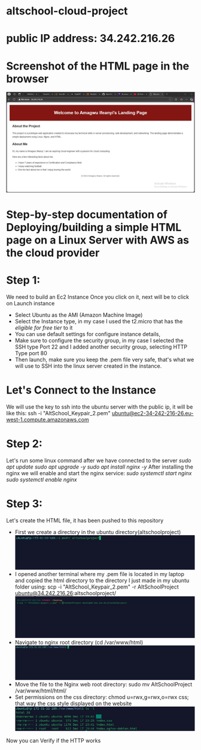 # altschool-cloud-project

# public IP address: 34.242.216.26

# Screenshot of the HTML page in the browser

![image alt](https://github.com/Neduamagwu/AltSchoolCloudProject/blob/c42bacacff4927001cece6b5dbd9ba2f25619493/MyWebPage.JPG)

# Step-by-step documentation of Deploying/building a simple HTML page on a Linux Server with AWS as the cloud provider

# Step 1:
We need to build an Ec2 Instance
Once you click on it, next will be to click on Launch instance
- Select Ubuntu as the AMI (Amazon Machine Image) 
- Select the Instance type, in my case I used the t2.micro that has the *eligible for free tier* to it
- You can use default settings for configure instance details,
- Make sure to configure the security group, in my case I selected the SSH type Port 22 and I added another security group, selecting HTTP Type port 80
- Then launch, make sure you keep the .pem file very safe, that's what we will use to SSH into the linux server created in the instance.

# Let's Connect to the Instance

We will use the key to ssh into the ubuntu server with the public ip, it will be like this:
ssh -i "AltSchool_Keypair_2.pem" ubuntu@ec2-34-242-216-26.eu-west-1.compute.amazonaws.com

# Step 2:
Let's run some linux command after we have connected to the server
*sudo apt update
sudo apt upgrade -y
sudo apt install nginx -y*
After installing the nginx we will enable and start the nginx service:
*sudo systemctl start nginx
sudo systemctl enable nginx*

# Step 3:
Let's create the HTML file, it has been pushed to this repository
- First we create a directory in the ubuntu directory(altschoolproject)
![image alt](https://github.com/Neduamagwu/AltSchoolCloudProject/blob/8c444e200d38a1723b6cb5a612238466c84b567e/MakeDir.JPG)
- I opened another terminal where my .pem file is located in my laptop and copied the html directory to the directory I just made in my ubuntu folder using: scp -i "AltSchool_Keypair_2.pem" -r AltSchoolProject ubuntu@34.242.216.26:altschoolproject/
![image alt](https://github.com/Neduamagwu/AltSchoolCloudProject/blob/d7d6d795f3a6446b99c4d1a95b0da2d91511b346/copyfiletoUbuntu.JPG)
- Navigate to nginx root directory (cd /var/www/html)
![image alt](https://github.com/Neduamagwu/AltSchoolCloudProject/blob/a20fa2f550215acff94a99ab713a28b043500bf7/cdvar.JPG)
- Move the file to the Nginx web root directory: sudo mv AltSchoolProject /var/www/html/html/
- Set permissions on the css directory: chmod u=rwx,g=rwx,o=rwx css; that way the css style displayed on the website
![image alt](https://github.com/Neduamagwu/AltSchoolCloudProject/blob/9ccdd104ba6533020801d520f681616833d3ed70/Setpermission.JPG)


Now you can Verify if the HTTP works
